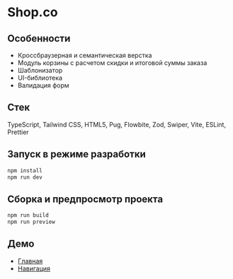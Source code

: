 # Shop.co

## Особенности

- Кроссбраузерная и семантическая верстка
- Модуль корзины с расчетом скидки и итоговой суммы заказа
- Шаблонизатор
- UI-библиотека
- Валидация форм

## Стек

TypeScript, Tailwind CSS, HTML5, Pug, Flowbite, Zod, Swiper, Vite, ESLint, Prettier

## Запуск в режиме разработки

```bash
npm install
npm run dev
```

## Сборка и предпросмотр проекта

```bash
npm run build
npm run preview
```

## Демо

- [Главная](https://pavelmalyv.github.io/shop-co/)
- [Навигация](https://pavelmalyv.github.io/shop-co/nav)
